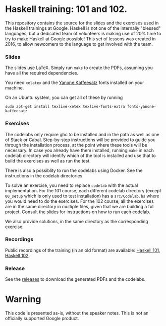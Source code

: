 <!-- -*- fill-column: 75; -*- -->

# Haskell training: 101 and 102.

This repository contains the source for the slides and the exercises used
in the Haskell trainings at Google. Haskell is not one of the internally
"blessed" languages, but a dedicated team of volunteers is making use of
20% time to try to make Haskell at Google possible! This set of lessons was
created in 2016, to allow newcomers to the language to get involved with
the team.

### Slides

The slides use LaTeX. Simply run `make` to create the PDFs, assuming you have
all the required dependencies.

You need `xelatex` and the [Yanone
Kaffeesatz](https://yanone.de/fonts/kaffeesatz/) fonts installed on your
machine.

On an Ubuntu system, you can get all of these by running

```
sudo apt-get install texlive-xetex texlive-fonts-extra fonts-yanone-kaffeesatz
```

### Exercises

The codelabs only require ghc to be installed and in the path as well as one of
Stack or Cabal. Step-by-step instructions will be provided to guide you through
the installation process, at the point where these tools will be necessary. 
In case you already have them installed, running `make` in each codelab
directory will identify which of the tool is installed and use that to build
the exercises as well as run the test.

There is also a possiblity to run the codelabs using Docker. See the instructions
in the codelab directories.

To solve an exercise, you need to replace `codelab` with the actual
implementation. For the 101 course, each different codelab directory (except
`00_setup` which is only used to test installation) has a `src/Codelab.hs` where
you would need to do the exercises. For the 102 course, all the exercises are in
the same directory in multiple files, given that we are building a full project.
Consult the slides for instructions on how to run each codelab.

We also provide solutions, in the same directory as the corresponding exercise.

### Recordings

Public recordings of the training (in an old format) are available: [Haskell
101](http://youtu.be/cTN1Qar4HSw), [Haskell
102](http://youtu.be/Ug9yJnOYR4U).

### Release

See the [releases](https://github.com/google/haskell-trainings/releases) to
download the generated PDFs and the codelabs.

# Warning

This code is presented as-is, without the speaker notes. This is not an
officially supported Google product.
